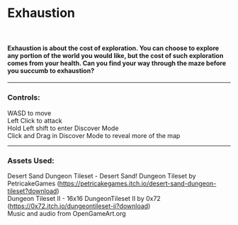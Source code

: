 # Exhaustion<br><br>

#### Exhaustion is about the cost of exploration. You can choose to explore any portion of the world you would like, but the cost of such exploration comes from your health. Can you find your way through the maze before you succumb to exhaustion?
--------------------------------------------------------------------------------------

### Controls: <br>
WASD to move <br>
Left Click to attack <br>
Hold Left shift to enter Discover Mode <br>
Click and Drag in Discover Mode to reveal more of the map <br>

--------------------------------------------------------------------------------------
### Assets Used:<br>
Desert Sand Dungeon Tileset - Desert Sand! Dungeon Tileset by PetricakeGames 
(https://petricakegames.itch.io/desert-sand-dungeon-tileset?download)<br>
Dungeon Tileset II - 16x16 DungeonTileset II by 0x72 
(https://0x72.itch.io/dungeontileset-ii?download)<br>
Music and audio from OpenGameArt.org<br>
